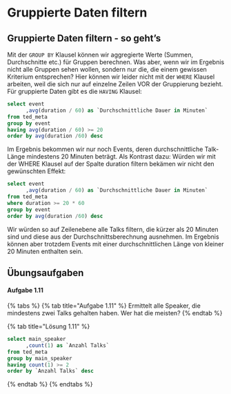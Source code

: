 # Gruppierte Daten filtern

## Gruppierte Daten filtern - so geht’s

Mit der `GROUP BY` Klausel können wir aggregierte Werte \(Summen, Durchschnitte etc.\) für Gruppen berechnen. Was aber, wenn wir im Ergebnis nicht alle Gruppen sehen wollen, sondern nur die, die einem gewissen Kriterium entsprechen? Hier können wir leider nicht mit der `WHERE` Klausel arbeiten, weil die sich nur auf einzelne Zeilen VOR der Gruppierung bezieht. Für gruppierte Daten gibt es die `HAVING` Klausel:

```sql
select event
      ,avg(duration / 60) as `Durchschnittliche Dauer in Minuten`
from ted_meta
group by event
having avg(duration / 60) >= 20
order by avg(duration /60) desc
```

Im Ergebnis bekommen wir nur noch Events, deren durchschnittliche Talk-Länge mindestens 20 Minuten beträgt. Als Kontrast dazu: Würden wir mit der WHERE Klausel auf der Spalte duration filtern bekämen wir nicht den gewünschten Effekt:

```sql
select event
      ,avg(duration / 60) as `Durchschnittliche Dauer in Minuten`
from ted_meta
where duration >= 20 * 60
group by event
order by avg(duration /60) desc
```

Wir würden so auf Zeilenebene alle Talks filtern, die kürzer als 20 Minuten sind und diese aus der Durchschnittsberechnung ausnehmen. Im Ergebnis können aber trotzdem Events mit einer durchschnittlichen Länge von kleiner 20 Minuten enthalten sein.

## Übungsaufgaben

#### Aufgabe 1.11

{% tabs %}
{% tab title="Aufgabe 1.11" %}
Ermittelt alle Speaker, die mindestens zwei Talks gehalten haben. Wer hat die meisten?
{% endtab %}

{% tab title="Lösung 1.11" %}
```sql
select main_speaker
      ,count(1) as `Anzahl Talks`
from ted_meta
group by main_speaker
having count(1) >= 2
order by `Anzahl Talks` desc
```
{% endtab %}
{% endtabs %}

